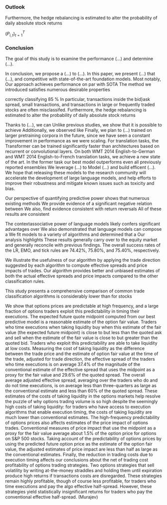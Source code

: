 ### Outlook
Furthermore, the hedge rebalancing is estimated to alter the probability of daily absolute stock returns 

$(P_{i,t})_{t=1}^{T}$

### Conclusion
The goal of this study is to examine the performance (...) and determine (...).

In conclusion, we propose a (...) to (...).
In this paper, we present (...) that (...), and competitive with state-of-the-art foundation models. Most notably, 
Our approach achieves performance on par with SOTA
The method we introduced satisfies numerous desirable properties

correctly classifying 85 %
In particular, transactions inside the bid}ask spread, small transactions, and transactions in large or frequently traded stocks are often misclassifed.
Furthermore, the hedge rebalancing is estimated to alter the probability of daily absolute stock returns 

Thanks to (...), we can 
Unlike previous studies, we show that it is possible to achieve
Additionally, we observed like
Finally, we plan to (...) trained on larger pretraining corpora in the future, since we have seen a constant improvement in performance as we were scaling.
For translation tasks, the Transformer can be trained significantly faster than architectures based on recurrent or convolutional layers. On both WMT 2014 English-to-German and WMT 2014 English-to-French translation tasks, we achieve a new state of the art. In the former task our best model outperforms even all previously reported ensembles
We leverage (...) to Model (...) and build efficent (...). 
We hope that releasing these models to the research community will accelerate the development of large language models, and help efforts to improve their robustness and mitigate known issues such as toxicity and bias.


Our perspective of quantifying predictive power shows that numerous existing methods
We provide evidence of a significant negative relation between
We also, find evidence consistent with return reversals
All of these results are consistent

The contextassociative power of language models likely confers significant advantages over 
We also demonstrated that language models can compose a
We fit models to a variety of algorithms and determined that a
 Our analysis highlights
These results generally carry over to the equity market and generally reconcile with previous findings. 
 The overall success rates of the LR, EMO, and tick rules are 74.42%, 75.80%, and 75.40%, respectively. 

We illustrate the usefulness of our algorithm by applying the trade direction suggested by each algorithm to compute effective spreads and price impacts of trades. Our algorithm provides better and unbiased estimates of both the actual effective spreads and price impacts compared to the other classification rules.

This study presents a comprehensive comparison of common trade classification algorithms
is considerably lower than for stocks

We show that options prices are predictable at high frequency, and a large fraction of options traders exploit this predictability in timing their executions. The expected future quote midpoint computed from our best predictive model is a reasonable estimate of the option fair value. Traders who time executions when taking liquidity buy when this estimate of the fair value (the expected future midpoint) is close to but less than the quoted ask and sell when the estimate of the fair value is close to but greater than the quoted bid. Traders who exploit this predictability are able to take liquidity at low costs. Measuring the cost of taking liquidity as the difference between the trade price and the estimate of option fair value at the time of the trade, adjusted for trade direction, the effective spread of the traders who time executions is on average 37.4% of the magnitude of the conventional estimate of the effective spread that uses the midpoint as a proxy for the fair value and 29.6% of the quoted spread. The overall average adjusted effective spread, averaging over the traders who do and do not time executions, is on average less than three-quarters as large as the conventional estimate and less than 60% of the quoted spread. These estimates of the costs of taking liquidity in the options markets help resolve the puzzle of why options trading volume is so high despite the seemingly high costs of taking liquidity: for traders who have access to execution algorithms that enable execution timing, the costs of taking liquidity are much lower than conventional estimates. The high-frequency predictability of options prices also affects estimates of the price impact of options trades. Conventional measures of price impact that use the midpoint as a proxy for the fair value average about 1.5% of the option price for options on S&P 500 stocks. Taking account of the predictability of options prices by using the predicted future option price as the estimate of the option fair value, the adjusted estimates of price impact are less than half as large as the conventional estimates. Finally, the reduction in trading costs due to execution timing affects our conclusions about the net of trading cost profitability of options trading strategies. Two options strategies that sell volatility by writing at-the-money straddles and holding them until expiration produce high returns if transactions costs are disregarded. These strategies remain highly profitable, though of course less profitable, for traders who time executions and pay the algo effective half-spread. However, these strategies yield statistically insignificant returns for traders who pay the conventional effective half-spread. (Murajev)


